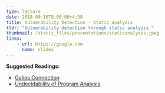 ```yaml
---
type: lecture
date: 2018-09-16T8:00:00+4:30
title: Vulnerability Detection - Static analysis
tldr: "Vulnerability detection through static analysis."
thumbnail: /static_files/presentations/staticanalysis.jpeg
links:
    - url: https://google.com
      name: slides
---
```

**Suggested Readings:**
- [Galios Connection](./static_files/notes/galiosconnection.pdf)
- [Undecidability of Program Analysis](./static_files/notes/undecidability.pdf)
